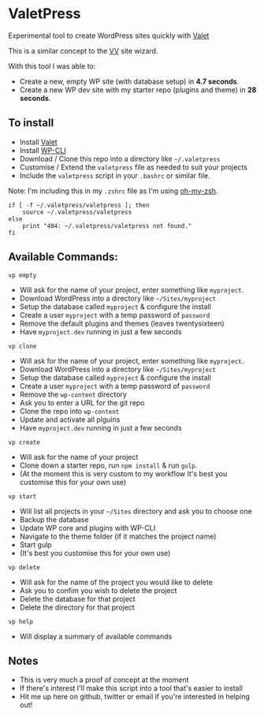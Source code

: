 # ValetPress

Experimental tool to create WordPress sites quickly with [Valet](https://laravel.com/docs/5.2/valet)

This is a similar concept to the [VV](https://github.com/bradp/vv) site wizard.

With this tool I was able to:

- Create a new, empty WP site (with database setup) in **4.7 seconds**.
- Create a new WP dev site with my starter repo (plugins and theme) in **28 seconds**.

## To install

- Install [Valet](https://laravel.com/docs/5.2/valet)  
- Install [WP-CLI](https://wp-cli.org/)
- Download / Clone this repo into a directory like `~/.valetpress`
- Customise / Extend the `valetpress` file as needed to suit your projects
- Include the `valetpress` script in your `.bashrc` or similar file.

Note: I'm including this in my `.zshrc` file as I'm using [oh-my-zsh](https://github.com/robbyrussell/oh-my-zsh).

```
if [ -f ~/.valetpress/valetpress ]; then
    source ~/.valetpress/valetpress
else
    print "404: ~/.valetpress/valetpress not found."
fi
```

## Available Commands:

`vp empty`

- Will ask for the name of your project, enter something like `myproject`.
- Download WordPress into a directory like `~/Sites/myproject`
- Setup the database called `myproject` & configure the install
- Create a user `myproject` with a temp password of `password`
- Remove the default plugins and themes (leaves twentysixteen)
- Have `myproject.dev` running in just a few seconds

`vp clone`

- Will ask for the name of your project, enter something like `myproject`.
- Download WordPress into a directory like `~/Sites/myproject`
- Setup the database called `myproject` & configure the install
- Create a user `myproject` with a temp password of `password`
- Remove the `wp-content` directory
- Ask you to enter a URL for the git repo
- Clone the repo into `wp-content`
- Update and activate all plguins
- Have `myproject.dev` running in just a few seconds


`vp create`
- Will ask for the name of your project
- Clone down a starter repo, run `npm install` & run `gulp`.
- (At the moment this is very custom to my workflow It's best you customise this for your own use)

`vp start`
- Will list all projects in your `~/Sites` directory and ask you to choose one
- Backup the database
- Update WP core and plugins with WP-CLI
- Navigate to the theme folder (if it matches the project name)
- Start gulp
- (It's best you customise this for your own use)

`vp delete`
- Will ask for the name of the project you would like to delete
- Ask you to confim you wish to delete the project
- Delete the database for that project
- Delete the directory for that project

`vp help`
- Will display a summary of available commands

##  Notes
- This is very much a proof of concept at the moment
- If there's interest I'll make this script into a tool that's easier to install
- Hit me up here on github, twitter or email if you're interested in helping out!

